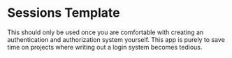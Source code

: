 # Sessions Template

This should only be used once you are comfortable with creating an authentication and authorization system yourself.
This app is purely to save time on projects where writing out a login system becomes tedious.


